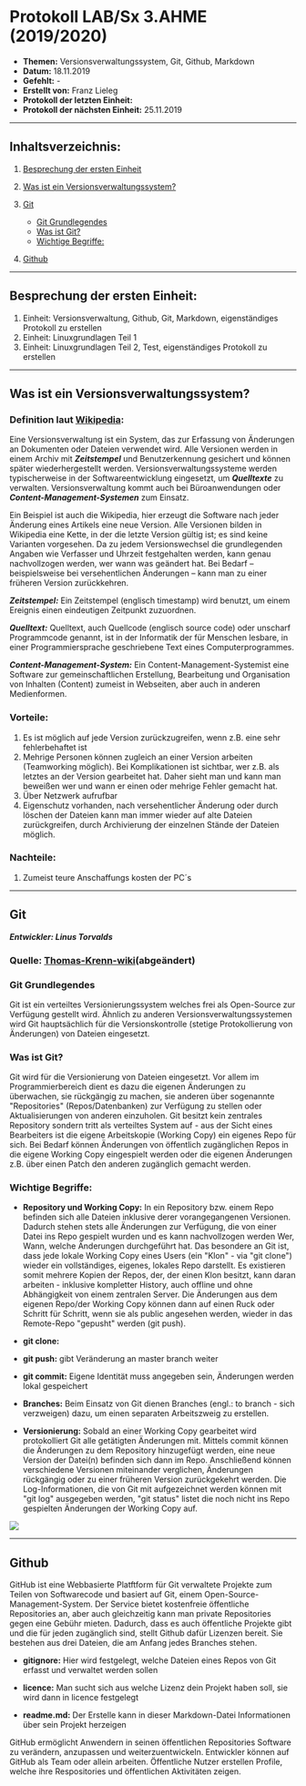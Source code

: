 # Protokoll LAB/Sx 3.AHME (2019/2020)

* **Themen:** Versionsverwaltungssystem, Git, Github, Markdown
* **Datum:** 18.11.2019
* **Gefehlt:** -
* **Erstellt von:** Franz Lieleg 
* **Protokoll der letzten Einheit:**
* **Protokoll der nächsten Einheit:** 25.11.2019

-------------------------------------------------------------------------------------------------------------------------------------------

## Inhaltsverzeichnis:

1. [Besprechung der ersten Einheit](#besprechung-der-ersten-einheit)
1. [Was ist ein Versionsverwaltungssystem?](#was-ist-ein-versionsverwaltungssystem)
1. [Git](#git)
    * [Git Grundlegendes](#git-grundlegend)
    * [Was ist Git?](#was-ist-git)
    * [Wichtige Begriffe:](#wichtige-Begriffe)
    
 1. [Github](#github)
----------------------------------------------------------------------------------------------------------------------------------------

## Besprechung der ersten Einheit:

1. Einheit: Versionsverwaltung, Github, Git, Markdown, eigenständiges Protokoll zu erstellen
1. Einheit: Linuxgrundlagen Teil 1
1. Einheit: Linuxgrundlagen Teil 2, Test, eigenständiges Protokoll zu erstellen

-------------------------------------------------------------------------------------------------------------------------------------------

## Was ist ein Versionsverwaltungssystem?
### Definition laut [Wikipedia](https://de.wikipedia.org/wiki/Versionsverwaltung):
Eine Versionsverwaltung ist ein System, das zur Erfassung von Änderungen an Dokumenten oder Dateien verwendet wird. Alle Versionen werden in einem Archiv mit ***Zeitstempel*** und Benutzerkennung gesichert und können später wiederhergestellt werden. Versionsverwaltungssysteme werden typischerweise in der Softwareentwicklung eingesetzt, um ***Quelltexte*** zu verwalten. Versionsverwaltung kommt auch bei Büroanwendungen oder ***Content-Management-Systemen*** zum Einsatz.

Ein Beispiel ist auch die Wikipedia, hier erzeugt die Software nach jeder Änderung eines Artikels eine neue Version. Alle Versionen bilden in Wikipedia eine Kette, in der die letzte Version gültig ist; es sind keine Varianten vorgesehen. Da zu jedem Versionswechsel die grundlegenden Angaben wie Verfasser und Uhrzeit festgehalten werden, kann genau nachvollzogen werden, wer wann was geändert hat. Bei Bedarf – beispielsweise bei versehentlichen Änderungen – kann man zu einer früheren Version zurückkehren.


***Zeitstempel:*** Ein Zeitstempel (englisch timestamp) wird benutzt, um einem Ereignis einen eindeutigen Zeitpunkt zuzuordnen.

***Quelltext:*** Quelltext, auch Quellcode (englisch source code) oder unscharf Programmcode genannt, ist in der Informatik der für    Menschen lesbare, in einer Programmiersprache geschriebene Text eines Computerprogrammes.

***Content-Management-System:*** Ein Content-Management-Systemist eine Software zur gemeinschaftlichen Erstellung, Bearbeitung und Organisation von Inhalten (Content) zumeist in Webseiten, aber auch in anderen Medienformen.


### Vorteile:
1. Es ist möglich auf jede Version zurückzugreifen, wenn z.B. eine sehr fehlerbehaftet ist
1. Mehrige Personen können zugleich an einer Version arbeiten (Teamworking möglich). Bei Komplikationen ist sichtbar, wer z.B. als letztes an der Version gearbeitet hat. Daher sieht man und kann man beweißen wer und wann er einen oder mehrige Fehler gemacht hat.
1. Über Netzwerk aufrufbar
1. Eigenschutz vorhanden, nach versehentlicher Änderung oder durch löschen der Dateien kann man immer wieder auf alte Dateien zurückgreifen, durch Archivierung der einzelnen Stände der Dateien möglich. 

### Nachteile:
1. Zumeist teure Anschaffungs kosten der PC´s

----------------------------------------------------------------------------------------------------------------------------------------

## Git
***Entwickler: Linus Torvalds***

### Quelle: [Thomas-Krenn-wiki](https://www.thomas-krenn.com/de/wiki/Git_Grundbegriffe#Was_ist_Git.3F)(abgeändert)

### Git Grundlegendes

Git ist ein verteiltes Versionierungssystem welches frei als Open-Source zur Verfügung gestellt wird.  Ähnlich zu anderen Versionsverwaltungssystemen wird Git hauptsächlich für die Versionskontrolle (stetige Protokollierung von Änderungen) von Dateien eingesetzt. 

### Was ist Git?

Git wird für die Versionierung von Dateien eingesetzt. Vor allem im Programmierbereich dient es dazu die eigenen Änderungen zu überwachen, sie rückgängig zu machen, sie anderen über sogenannte "Repositories" (Repos/Datenbanken) zur Verfügung zu stellen oder Aktualisierungen von anderen einzuholen. Git besitzt kein zentrales Repository sondern tritt als verteiltes System auf - aus der Sicht eines Bearbeiters ist die eigene Arbeitskopie (Working Copy) ein eigenes Repo für sich. Bei Bedarf können Änderungen von öffentlich zugänglichen Repos in die eigene Working Copy eingespielt werden oder die eigenen Änderungen z.B. über einen Patch den anderen zugänglich gemacht werden.

### Wichtige Begriffe:
* **Repository und Working Copy:** In ein Repository bzw. einem Repo befinden sich alle Dateien inklusive derer vorangegangenen Versionen. Dadurch stehen stets alle Änderungen zur Verfügung, die von einer Datei ins Repo gespielt wurden und es kann nachvollzogen werden Wer, Wann, welche Änderungen durchgeführt hat. Das besondere an Git ist, dass jede lokale Working Copy eines Users (ein "Klon" - via "git clone") wieder ein vollständiges, eigenes, lokales Repo darstellt. Es existieren somit mehrere Kopien der Repos, der, der einen Klon besitzt, kann daran arbeiten - inklusive kompletter History, auch offline und ohne Abhängigkeit von einem zentralen Server. Die Änderungen aus dem eigenen Repo/der Working Copy können dann auf einen Ruck oder Schritt für Schritt, wenn sie als public angesehen werden, wieder in das Remote-Repo "gepusht" werden (git push).


* **git clone:**
* **git push:** gibt Veränderung an master branch weiter
* **git commit:** Eigene Identität muss angegeben sein, Änderungen werden lokal gespeichert


* **Branches:** Beim Einsatz von Git dienen Branches (engl.: to branch - sich verzweigen) dazu, um einen separaten Arbeitszweig zu erstellen.

* **Versionierung:** Sobald an einer Working Copy gearbeitet wird protokolliert Git alle getätigten Änderungen mit. Mittels commit können die Änderungen zu dem Repository hinzugefügt werden, eine neue Version der Datei(n) befinden sich dann im Repo. Anschließend können verschiedene Versionen miteinander verglichen, Änderungen rückgängig oder zu einer früheren Version zurückgekehrt werden. Die Log-Informationen, die von Git mit aufgezeichnet werden können mit "git log" ausgegeben werden, "git status" listet die noch nicht ins Repo gespielten Änderungen der Working Copy auf.

![](http://www.terminus-notfallmedizin.de/blog/wp-content/uploads/2011/01/local-remote.png)

----------------------------------------------------------------------------------------------------------------------------------------

## Github

GitHub ist eine Webbasierte Platftform für Git verwaltete Projekte zum Teilen von Softwarecode und basiert auf Git, einem Open-Source-Management-System. Der Service bietet kostenfreie öffentliche Repositories an, aber auch gleichzeitig kann man private Repositories gegen eine Gebühr mieten. Dadurch, dass es auch öffentliche Projekte gibt und die für jeden zugänglich sind, stellt Github dafür Lizenzen bereit. Sie bestehen aus drei Dateien, die am Anfang jedes Branches stehen.

* **gitignore:** Hier wird festgelegt, welche Dateien eines Repos von Git erfasst und verwaltet werden sollen 

* **licence:** Man sucht sich aus welche Lizenz dein Projekt haben soll, sie wird dann in licence festgelegt

* **readme.md:** Der Erstelle kann in dieser Markdown-Datei Informationen über sein Projekt herzeigen


GitHub ermöglicht Anwendern in seinen öffentlichen Repositories Software zu verändern, anzupassen und weiterzuentwickeln. Entwickler können auf GitHub als Team oder allein arbeiten. Öffentliche Nutzer erstellen Profile, welche ihre Respositories und öffentlichen Aktivitäten zeigen.




